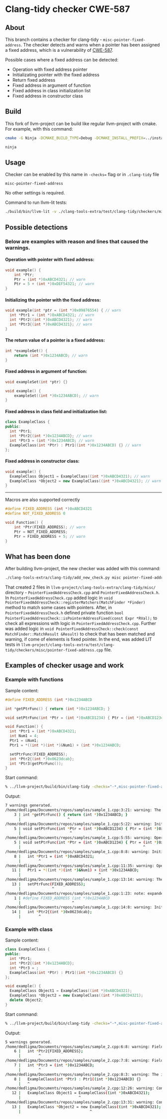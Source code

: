 # Clang-tidy checker CWE-587

## About

This branch contains a checker for clang-tidy - `misc-pointer-fixed-address`. The checker detects and warns when a pointer has been assigned a fixed address, which is a vulnerability of [CWE-587](https://cwe.mitre.org/data/definitions/587.html).

Possible cases where a fixed address can be detected:

- Operation with fixed address pointer
- Initializating pointer with the fixed address
- Return fixed address
- Fixed address in argument of function
- Fixed address in class initialization list
- Fixed address in constructor class

## Build

This fork of llvm-project can be build like regular llvm-project with cmake. For example, with this command:

```bash
cmake -G Ninja -DCMAKE_BUILD_TYPE=Debug -DCMAKE_INSTALL_PREFIX=../install -DLLVM_TARGETS_TO_BUILD="X86" -DLLVM_ENABLE_PROJECTS="clang;clang-tools-extra" -DLLVM_USE_SPLIT_DWARF=ON -DBUILD_SHARED_LIBS=ON ../llvm

ninja
```

## Usage

Checker can be enabled by this name in `-checks=` flag or in `.clang-tidy` file

```
misc-pointer-fixed-address
```

No other settings is required.

Command to run llvm-lit tests:

```bash
./build/bin/llvm-lit -v ./clang-tools-extra/test/clang-tidy/checkers/misc/pointer-fixed-address.cpp
```

## Possible detections

### Below are examples with reason and lines that caused the warnings.

#### Operation with pointer with fixed address:

```cpp
void example() {
    int *Ptr;
    Ptr = (int *)0xABCD4321; // warn
    Ptr = 5 + (int *)0xDEF54321; // warn
}
```

#### Initializing the pointer with the fixed address:

```cpp
void example(int *ptr = (int *)0x09876554) { // warn
  int *Ptr1 = (int *)0xABCD4321; // warn
  int *Ptr2((int *)0xABCD4321); // warn
  int *Ptr3{(int *)0xABCD4321}; // warn
}
```

#### The return value of a pointer is a fixed address:

```cpp
int *exampleGet() {
    return (int *)0x1234ABCD; // warn
}
```

#### Fixed address in argument of function:

```cpp
void exampleSet(int *ptr) {}

void example() {
    exampleSet((int *)0x1234ABCD); // warn
}
```

#### Fixed address in class field and initialization list:

```cpp
class ExampleClass {
public:
  int *Ptr1;
  int *Ptr2{(int *)0x1234ABCD}; // warn
  int *Ptr3 = (int *)0x1234ABCD; // warn
  ExampleClass(int *Ptr) : Ptr1((int *)0x1234ABCD) {} // warn
};
```

#### Fixed address in constructor class:

```cpp
void example() {
  ExampleClass Object1 = ExampleClass((int *)0xABCD4321); // warn
  ExampleClass *Object2 = new ExampleClass((int *)0xABCD4321); // warn
}
```

---

Macros are also supported correctly

```cpp
#define FIXED_ADDRESS (int *)0xABCD4321
#define NOT_FIXED_ADDRESS 0

void Function() {
    int *Ptr(FIXED_ADDRESS); // warn
    Ptr = NOT_FIXED_ADDRESS;
    Ptr = FIXED_ADDRESS + 5; // warn
}
```

## What has been done

After building llvm-project, the new checker was added with this command:

```bash
./clang-tools-extra/clang-tidy/add_new_check.py misc pointer-fixed-address
```

That created 2 files in `llvm-project/clang-tools-extra/clang-tidy/misc/` directory - `PointerFixedAddressCheck.cpp` and `PointerFixedAddressCheck.h`. In `PointerFixedAddressCheck.cpp` added logic in `void PointerFixedAddressCheck::registerMatchers(MatchFinder *Finder)` method to match some cases with pointers. After, in `PointerFixedAddressCheck.h` defined private function `bool PointerFixedAddressCheck::isPointerAddressFixed(const Expr *RVal);` to check all expressions with logic in `PointerFixedAddressCheck.cpp`. Further was added logic in `void PointerFixedAddressCheck::check(const MatchFinder::MatchResult &Result)` to check that has been matched and warning, if come of elements is fixed pointer. In the end, was added LIT tests in `llvm-project/clang-tools-extra/test/clang-tidy/checkers/misc/pointer-fixed-address.cpp` file.

## Examples of checker usage and work

### Example with functions

Sample content:

```cpp
#define FIXED_ADDRESS (int *)0x1234ABCD

int *getPtrFunc() { return (int *)0x1234ABCD; }

void setPtrFunc(int *Ptr = (int *)0xABCD1234) { Ptr = (int *)0xABCD1234; }

void Function() {
  int *Ptr1 = (int *)0xABCD4321;
  int Num1 = 4;
  Ptr1 = &Num1;
  Ptr1 = *((int *)(int *)&Num1) + (int *)0x1234ABCD;

  setPtrFunc(FIXED_ADDRESS);
  int *Ptr2{(int *)0x0623dcab};
  int *Ptr3(getPtrFunc());
}

```

Start command:

```bash
% ../llvm-project/build/bin/clang-tidy -checks="-*,misc-pointer-fixed-address" ./sample_1.cpp --
```

Output:

```bash
7 warnings generated.
/home/dedligma/Documents/repos/samples/sample_1.cpp:3:21: warning: The return value of a pointer is a fixed address [misc-pointer-fixed-address]
    3 | int *getPtrFunc() { return (int *)0x1234ABCD; }
      |                     ^
/home/dedligma/Documents/repos/samples/sample_1.cpp:5:22: warning: Initializing the pointer with the fixed address [misc-pointer-fixed-address]
    5 | void setPtrFunc(int *Ptr = (int *)0xABCD1234) { Ptr = (int *)0xABCD1234; }
      |                      ^
/home/dedligma/Documents/repos/samples/sample_1.cpp:5:55: warning: Operation with pointer with fixed address [misc-pointer-fixed-address]
    5 | void setPtrFunc(int *Ptr = (int *)0xABCD1234) { Ptr = (int *)0xABCD1234; }
      |                                                       ^
/home/dedligma/Documents/repos/samples/sample_1.cpp:8:8: warning: Initializing the pointer with the fixed address [misc-pointer-fixed-address]
    8 |   int *Ptr1 = (int *)0xABCD4321;
      |        ^
/home/dedligma/Documents/repos/samples/sample_1.cpp:11:35: warning: Operation with pointer with fixed address [misc-pointer-fixed-address]
   11 |   Ptr1 = *((int *)(int *)&Num1) + (int *)0x1234ABCD;
      |                                   ^
/home/dedligma/Documents/repos/samples/sample_1.cpp:13:14: warning: The pointer in the argument has a fixed address [misc-pointer-fixed-address]
   13 |   setPtrFunc(FIXED_ADDRESS);
      |              ^
/home/dedligma/Documents/repos/samples/sample_1.cpp:1:23: note: expanded from macro 'FIXED_ADDRESS'
    1 | #define FIXED_ADDRESS (int *)0x1234ABCD
      |                       ^
/home/dedligma/Documents/repos/samples/sample_1.cpp:14:8: warning: Initializing the pointer with the fixed address [misc-pointer-fixed-address]
   14 |   int *Ptr2{(int *)0x0623dcab};
      |        ^

```

### Example with class

Sample content:

```cpp
class ExampleClass {
public:
  int *Ptr1;
  int *Ptr2{(int *)0x1234ABCD};
  int *Ptr3 = ;
  ExampleClass(int *Ptr) : Ptr1((int *)0x1234ABCD) {}
};

void example() {
  ExampleClass Object1 = ExampleClass((int *)0xABCD4321);
  ExampleClass *Object2 = new ExampleClass((int *)0xABCD4321);
  delete Object2;
}
```

Start command:

```bash
% ../llvm-project/build/bin/clang-tidy -checks="-*,misc-pointer-fixed-address" ./sample_2.cpp --
```

Output:

```bash
5 warnings generated.
/home/dedligma/Documents/repos/samples/sample_2.cpp:6:8: warning: Field in class has initialization with fixed address [misc-pointer-fixed-address]
    6 |   int *Ptr2{FIXED_ADDRESS};
      |        ^
/home/dedligma/Documents/repos/samples/sample_2.cpp:7:8: warning: Field in class has initialization with fixed address [misc-pointer-fixed-address]
    7 |   int *Ptr3 = (int *)0x1234ABCD;
      |        ^
/home/dedligma/Documents/repos/samples/sample_2.cpp:8:3: warning: The initialization list contains a fixed pointer address [misc-pointer-fixed-address]
    8 |   ExampleClass(int *Ptr) : Ptr1((int *)0x1234ABCD) {}
      |   ^
/home/dedligma/Documents/repos/samples/sample_2.cpp:12:26: warning: Constructor for class contains a fixed pointer address [misc-pointer-fixed-address]
   12 |   ExampleClass Object1 = ExampleClass((int *)0xABCD4321);
      |                          ^
/home/dedligma/Documents/repos/samples/sample_2.cpp:13:31: warning: Constructor for class contains a fixed pointer address [misc-pointer-fixed-address]
   13 |   ExampleClass *Object2 = new ExampleClass((int *)0xABCD4321);
      |                               ^
```
